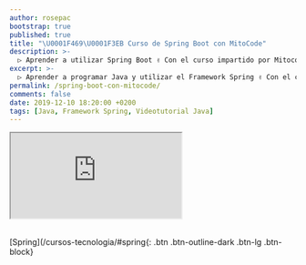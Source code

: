 ```yaml
---
author: rosepac
bootstrap: true
published: true
title: "\U0001F469‍\U0001F3EB Curso de Spring Boot con MitoCode"
description: >-
  ▷ Aprender a utilizar Spring Boot ✌️ Con el curso impartido por Mitocode ⭐️
excerpt: >-
  ▷ Aprender a programar Java y utilizar el Framework Spring ✌️ Con el curso impartido por Mitocode ⭐️
permalink: /spring-boot-con-mitocode/
comments: false
date: 2019-12-10 18:20:00 +0200
tags: [Java, Framework Spring, Videotutorial Java]
---
```


<div class="embed-responsive embed-responsive-16by9">
  <iframe class="embed-responsive-item" src="https://www.youtube-nocookie.com/embed/videoseries?list=PLvimn1Ins-40wR4PC-YtTQ5TKt3vRrVwl" allowfullscreen></iframe>
</div><br/>

[Spring](/cursos-tecnologia/#spring{: .btn .btn-outline-dark .btn-lg .btn-block}
